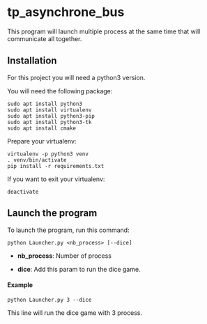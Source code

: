 # tp_asynchrone_bus

This program will launch multiple process at the same time that will communicate all together.

## Installation

For this project you will need a python3 version.

You will need the following package:
    
    sudo apt install python3
    sudo apt install virtualenv
    sudo apt install python3-pip
    sudo apt install python3-tk
    sudo apt install cmake
 
Prepare your virtualenv:

    virtualenv -p python3 venv
    . venv/bin/activate
    pip install -r requirements.txt   

If you want to exit your virtualenv:

    deactivate

## Launch the program

To launch the program, run this command:

    python Launcher.py <nb_process> [--dice]
    
- **nb_process**: Number of process

- **dice**: Add this param to run the dice game.

#### Example

    python Launcher.py 3 --dice
    
This line will run the dice game with 3 process.

